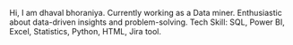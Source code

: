 Hi, I am dhaval bhoraniya.
Currently working as a Data miner. 
Enthusiastic about data-driven insights and problem-solving.
Tech Skill: SQL, Power BI, Excel, Statistics, Python, HTML, Jira tool.
